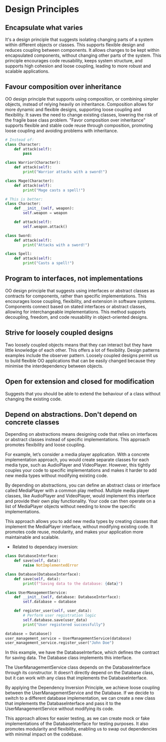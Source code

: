 # Design Principles

## Encapsulate what varies
It's a design principle that suggests isolating changing parts of a system within different objects or classes. This supports flexible design and reduces coupling between components. 
It allows changes to be kept within encapsulated components, without changing other parts of the system. 
This principle encourages code reusability, keeps system structure, and supports high cohesion and loose coupling, leading to more robust and scalable applications.

## Favour composition over inheritance
OO design principle that supports using composition, or combining simpler objects, instead of relying heavily on inheritance.
Composition allows for more dynamic and flexible designs, supporting loose coupling and flexibility.
It saves the need to change existing classes, lowering the risk of the fragile base class problem.
"Favor composition over inheritance" supports flexible and stable code reuse through composition, promoting loose coupling and avoiding problems with inheritance.

```python
# Instead of:
class Character:
    def attack(self):
        pass

class Warrior(Character):
    def attack(self):
        print("Warrior attacks with a sword!")

class Mage(Character):
    def attack(self):
        print("Mage casts a spell!")

# This is better:
class Character:
    def __init__(self, weapon):
        self.weapon = weapon

    def attack(self):
        self.weapon.attack()

class Sword:
    def attack(self):
        print("Attacks with a sword!")

class Spell:
    def attack(self):
        print("Casts a spell!")
```

## Program to interfaces, not implementations 
OO design principle that suggests using interfaces or abstract classes as contracts for components, rather than specific implementations. 
This encourages loose coupling, flexibility, and extension in software systems. 
Components connect based on stated interfaces or abstract classes, allowing for interchangeable implementations. 
This method supports decoupling, freedom, and code reusability in object-oriented designs.

## Strive for loosely coupled designs
Two loosely coupled objects means that they can interact but they have little knowledge of each other. This offers a lot of flexibility. Design patterns examples include the observer pattern.
Loosely coupled designs permit us to build flexible OO applications that can be easily changed because they minimise the interdependency between objects.

## Open for extension and closed for modification
Suggests that you should be able to extend the behaviour of a class without changing the existing code.

## Depend on abstractions. Don't depend on concrete classes

Depending on abstractions means designing code that relies on interfaces or abstract classes instead of specific implementations. This approach promotes flexibility and loose coupling.

For example, let’s consider a media player application. With a concrete implementation approach, you would create separate classes for each media type, such as AudioPlayer and VideoPlayer. However, this tightly couples your code to specific implementations and makes it harder to add new media types without modifying existing code.

By depending on abstractions, you can define an abstract class or interface called MediaPlayer with a common play method. Multiple media player classes, like AudioPlayer and VideoPlayer, would implement this interface and provide their own play functionality. Your code can then operate on a list of MediaPlayer objects without needing to know the specific implementations.

This approach allows you to add new media types by creating classes that implement the MediaPlayer interface, without modifying existing code. It promotes code reuse, modularity, and makes your application more maintainable and scalable.

- Related to dependacy inversion:

```python
class DatabaseInterface:
    def save(self, data):
        raise NotImplementedError

class Database(DatabaseInterface):
    def save(self, data):
        print(f"Saving data to the database: {data}")

class UserManagementService:
    def __init__(self, database: DatabaseInterface):
        self.database = database

    def register_user(self, user_data):
        # Perform user registration logic
        self.database.save(user_data)
        print("User registered successfully")

database = Database()
user_management_service = UserManagementService(database)
user_management_service.register_user("John Doe")
```

In this example, we have the DatabaseInterface, which defines the contract for saving data. The Database class implements this interface.

The UserManagementService class depends on the DatabaseInterface through its constructor. It doesn’t directly depend on the Database class, but it can work with any class that implements the DatabaseInterface.

By applying the Dependency Inversion Principle, we achieve loose coupling between the UserManagementService and the Database. If we decide to switch to a different database implementation, we can create a new class that implements the DatabaseInterface and pass it to the UserManagementService without modifying its code.

This approach allows for easier testing, as we can create mock or fake implementations of the DatabaseInterface for testing purposes. It also promotes modularity and flexibility, enabling us to swap out dependencies with minimal impact on the codebase.

